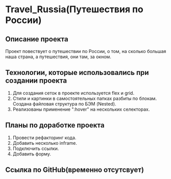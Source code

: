 Travel_Russia(Путешествия по России)
================================

Описание проекта
------------------------
Проект повествует о путешествии по России, о том, на сколько большая наша страна, а путешествия, они там, за окном.

Технологии, которые использовались при создании проекта
-------------------------------------------------------
1. Для создания сеток в проекте используется flex и grid.
2. Стили и картинки в самостоятельных папках разбиты по блокам. Создана файловая структура по БЭМ (Nested).
3. Реализованы применение ":hover" на нескольких селекторах.

Планы по доработке проекта
--------------------------
1. Провести рефакторинг кода.
2. Добавить несколько inframe.
3. Подключить ссылки.
4. Добавить форму.

Ссылка по GitHub(временно отсутсвует)
--------------------------
